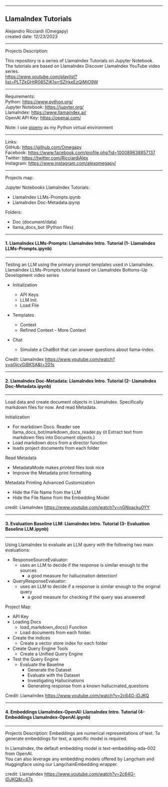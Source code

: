 -----------------------------------------------------------------------------------------------------------------------------
LlamaIndex Tutorials
-----------------------------------------------------------------------------------------------------------------------------


 Alejandro Ricciardi (Omegapy)  
 created date: 12/23/2023  

-----------------------------------------------------------------------------------------------------------------------------
Projects Description:

This repository is a series of LlamaIndex Tutorials on Jupyter Notebook.  
The tutorials are based on LlamaIndex Discover LlamaIndex YouTube video series.  
https://www.youtube.com/playlist?list=PLTZkGHtR085ZjK1srrSZIrkeEzQiMjO9W

-----------------------------------------------------------------------------------------------------------------------------
Requirements:  
Python: https://www.python.org/  
Jupyter Notebook: https://jupyter.org/  
LlamaIndex: https://www.llamaindex.ai/  
OpenAI API Key: https://openai.com/  

Note: I use [pipenv]( https://pipenv.pypa.io/en/latest/) as my Python virtual environment

-----------------------------------------------------------------------------------------------------------------------------

Links:   
GitHub: https://github.com/Omegapy   
Facebook: https://www.facebook.com/profile.php?id=100089638857137  
Twitter: https://twitter.com/RicciardiAlex  
Instagram: https://www.instagram.com/alexomegapy/

-----------------------------------------------------------------------------------------------------------------------------
 Projects map:  
 
Jupyter Notebooks LlamaIndex Tutorials:
- LlamaIndex LLMs-Prompts.ipynb
- LlamaIndex Doc-Metadata.ipynp

Folders:
- Doc (document/data)
- llama_docs_bot (Python files)
-----------------------------------------------------------------------------------------------------------------------------

#### 1. LlamaIndex LLMs-Prompts: LlamaIndex Intro. Tutorial (1- LlamaIndex LLMs-Prompts.ipynb)
-----------------------------------------------------------------------------------------------------------------------------
Testing an LLM using the primary prompt templates used in LlamaIndex.  
LlamaIndex LLMs-Prompts tutorial based on LlamaIndex Bottoms-Up Development video series

- Initialization 
    - API Keys
    - LLM Init.
    - Load File

- Templates
    - Context
    - Refined Context - More Context

- Chat
    - Simulate a ChatBot that can answer questions about llama-index.

Credit: LlamaIndex https://www.youtube.com/watch?v=p0jcvGiBKSA&t=201s

-----------------------------------------------------------------------------------------------------------------------------

#### 2. LlamaIndex Doc-Metadata: LlamaIndex Intro. Tutorial (2- LlamaIndex Doc-Metadata.ipynb)
-----------------------------------------------------------------------------------------------------------------------------
Load data and create document objects in LlamaIndex. Specifically markdown files for now. And read Metadata.  

Initialization
- For markdown Docs. Reader see llama_docs_bot/markdown_docs_reader.py (it Extract text from markdown files into Document objects.)
- Load markdown docs from a director function
- loads project documents from each folder

Read Metadata
- MetadataMode makes printed files look nice
- Improve the Metadata print formatting 

Metadata Printing Advanced Customization
- Hide the File Name from the LLM
- Hide the File Name from the Embedding Model 

credit: LlamaIndex https://www.youtube.com/watch?v=nGNoacku0YY

-----------------------------------------------------------------------------------------------------------------------------

#### 3. Evaluation Baseline LLM: LlamaIndex Intro. Tutorial (3- Evaluation Baseline LLM.ipynb)
-----------------------------------------------------------------------------------------------------------------------------
Using LlamaIndex to evaluate an LLM query with the following two main evaluations:
- ResponseSourceEvaluator:
    - uses an LLM to decide if the response is similar enough to the sources 
        - a good measure for hallucination detection!
- QueryResponseEvaluator:
    - uses an LLM to decide if a response is similar enough to the original query 
        - a good measure for checking if the query was answered!

Project Map:

- API Key
- Loading Docs
    - load_markdown_docs() Function
    - Load documents from each folder.
- Create the indices
   - Create a vector store index for each folder 
- Create Query Engine Tools
    - Create a Unified Query Engine
- Test the Query Engine
    - Evaluate the Baseline
        - Generate the Dataset
        - Evaluate with the Dataset
        - Investigating Hallucinations
        - Generating response from a known hallucinated_questions
    
Credit: LlamaIndex https://www.youtube.com/watch?v=2c64G-iDJKQ

-----------------------------------------------------------------------------------------------------------------------------

#### 4. Embeddings LlamaIndex-OpenAI: LlamaIndex Intro. Tutorial (4- Embeddings LlamaIndex-OpenAI.ipynb)
-----------------------------------------------------------------------------------------------------------------------------
Projects Description:
Embeddings are numerical representations of text. To generate embeddings for text, a specific model is required.

In LlamaIndex, the default embedding model is text-embedding-ada-002 from OpenAI.  
You can also leverage any embedding models offered by Langchain and Huggingface using our LangchainEmbedding wrapper.

credit: LlamaIndex https://www.youtube.com/watch?v=2c64G-iDJKQ&t=47s
